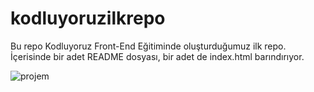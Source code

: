 # kodluyoruzilkrepo
Bu repo Kodluyoruz Front-End Eğitiminde oluşturduğumuz ilk repo. İçerisinde bir adet README dosyası, bir adet de index.html barındırıyor.

![projem](https://user-images.githubusercontent.com/83775523/128616331-9613e797-f1a9-4604-a9d4-9a5523c6c32b.PNG)


